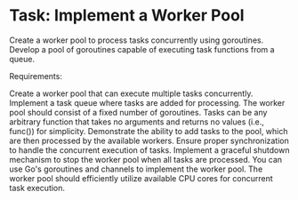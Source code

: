 # Task: Implement a Worker Pool

Create a worker pool to process tasks concurrently using goroutines. 
Develop a pool of goroutines capable of executing task functions from a queue.

Requirements:

Create a worker pool that can execute multiple tasks concurrently.
Implement a task queue where tasks are added for processing.
The worker pool should consist of a fixed number of goroutines.
Tasks can be any arbitrary function that takes no arguments and returns no values (i.e., func()) for simplicity.
Demonstrate the ability to add tasks to the pool, which are then processed by the available workers.
Ensure proper synchronization to handle the concurrent execution of tasks.
Implement a graceful shutdown mechanism to stop the worker pool when all tasks are processed.
You can use Go's goroutines and channels to implement the worker pool. The worker pool should efficiently utilize available CPU cores for concurrent task execution.

